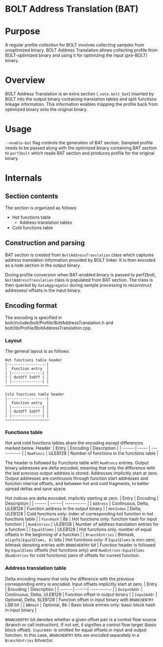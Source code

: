 # BOLT Address Translation (BAT)
# Purpose
A regular profile collection for BOLT involves collecting samples from
unoptimized binary. BOLT Address Translation allows collecting profile
from BOLT-optimized binary and using it for optimizing the input (pre-BOLT)
binary.

# Overview
BOLT Address Translation is an extra section (`.note.bolt_bat`) inserted by BOLT
into the output binary containing translation tables and split functions linkage
information. This information enables mapping the profile back from optimized
binary onto the original binary.

# Usage
`--enable-bat` flag controls the generation of BAT section. Sampled profile 
needs to be passed along with the optimized binary containing BAT section to
`perf2bolt` which reads BAT section and produces profile for the original
binary.

# Internals
## Section contents
The section is organized as follows:
- Hot functions table
  - Address translation tables
- Cold functions table

## Construction and parsing
BAT section is created from `BoltAddressTranslation` class which captures
address translation information provided by BOLT linker. It is then encoded as a
note section in the output binary.

During profile conversion when BAT-enabled binary is passed to perf2bolt, 
`BoltAddressTranslation` class is populated from BAT section. The class is then
queried by `DataAggregator` during sample processing to reconstruct addresses/
offsets in the input binary.

## Encoding format
The encoding is specified in bolt/include/bolt/Profile/BoltAddressTranslation.h
and bolt/lib/Profile/BoltAddressTranslation.cpp.

### Layout
The general layout is as follows:
```
Hot functions table header
|------------------|
|  Function entry  |
| |--------------| |
| | OutOff InOff | |
| |--------------| |
~~~~~~~~~~~~~~~~~~~~

Cold functions table header
|------------------|
|  Function entry  |
| |--------------| |
| | OutOff InOff | |
| |--------------| |
~~~~~~~~~~~~~~~~~~~~
```

### Functions table
Hot and cold functions tables share the encoding except differences marked below.
Header:
| Entry  | Encoding | Description |
| ------ | ----- | ----------- |
| `NumFuncs` | ULEB128 | Number of functions in the functions table |

The header is followed by Functions table with `NumFuncs` entries.
Output binary addresses are delta encoded, meaning that only the difference with
the last previous output address is stored. Addresses implicitly start at zero.
Output addresses are continuous through function start addresses and function
internal offsets, and between hot and cold fragments, to better spread deltas
and save space.

Hot indices are delta encoded, implicitly starting at zero.
| Entry  | Encoding | Description |
| ------ | ------| ----------- |
| `Address` | Continuous, Delta, ULEB128 | Function address in the output binary |
| `HotIndex` | Delta, ULEB128 | Cold functions only: index of corresponding hot function in hot functions table |
| `FuncHash` | 8b | Hot functions only: function hash for input function |
| `NumEntries` | ULEB128 | Number of address translation entries for a function |
| `EqualElems` | ULEB128 | Hot functions only: number of equal offsets in the beginning of a function |
| `BranchEntries` | Bitmask, `alignTo(EqualElems, 8)` bits | Hot functions only: if `EqualElems` is non-zero, bitmask denoting entries with `BRANCHENTRY` bit |
Function header is followed by `EqualElems` offsets (hot functions only) and
`NumEntries-EqualElems` (`NumEntries` for cold functions) pairs of offsets for
current function.

### Address translation table
Delta encoding means that only the difference with the previous corresponding
entry is encoded. Input offsets implicitly start at zero.
| Entry  | Encoding | Description |
| ------ | ------| ----------- |
| `OutputAddr` | Continuous, Delta, ULEB128 | Function offset in output binary |
| `InputAddr` | Optional, Delta, SLEB128 | Function offset in input binary with `BRANCHENTRY` LSB bit |
| `BBHash` | Optional, 8b | Basic block entries only: basic block hash in input binary |

`BRANCHENTRY` bit denotes whether a given offset pair is a control flow source
(branch or call instruction). If not set, it signifies a control flow target
(basic block offset).
`InputAddr` is omitted for equal offsets in input and output function. In this
case, `BRANCHENTRY` bits are encoded separately in a `BranchEntries` bitvector.
